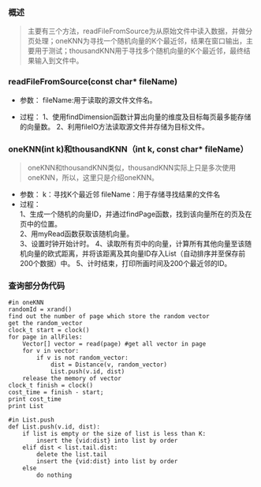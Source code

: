 ### 概述  
> 主要有三个方法，readFileFromSource为从原始文件中读入数据，并做分页处理；oneKNN为寻找一个随机向量的K个最近邻，结果在窗口输出，主要用于测试；thousandKNN用于寻找多个随机向量的K个最近邻，最终结果输入到文件中。  

### readFileFromSource(const char* fileName)    

 - 参数：
 fileName:用于读取的源文件文件名。  

 - 过程：
 1、使用findDimension函数计算出向量的维度及目标每页最多能存储的向量数。
 2、利用fileIO方法读取源文件并存储为目标文件。  

### oneKNN(int k)和thousandKNN（int k, const char* fileName）  

 > oneKNN和thousandKNN类似，thousandKNN实际上只是多次使用oneKNN，所以，这里只是介绍oneKNN。  


 - 参数：
 k：寻找K个最近邻
 fileName：用于存储寻找结果的文件名  
 - 过程：  
 1、生成一个随机的向量ID，并通过findPage函数，找到该向量所在的页及在页中的位置。  
 2、用myRead函数获取该随机向量。  
 3、设置时钟开始计时。
 4、读取所有页中的向量，计算所有其他向量至该随机向量的欧式距离，并将该距离及其向量ID存入List（自动排序并至保存前200个数据）中。
 5、计时结束，打印所画时间及200个最近邻的ID。  

### 查询部分伪代码  

```
#in oneKNN
randomId = xrand()
find out the number of page which store the random vector
get the random_vector
clock_t start = clock()
for page in allFiles:
	Vector[] vector = read(page) #get all vector in page
	for v in vector:
		if v is not random_vector:
			dist = Distance(v, random_vector)
			List.push(v.id, dist)
	release the memory of vector
clock_t finish = clock()
cost_time = finish - start;
print cost_time
print List

#in List.push
def List.push(v.id, dist):
	if list is empty or the size of list is less than K:
		insert the {vid:dist} into list by order
	elif dist < list.tail.dist:
		delete the list.tail
		insert the {vid:dist} into list by order
	else
		do nothing
		
```

 